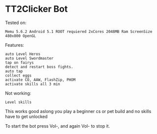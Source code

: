 # TT2Clicker Bot



Tested on:

    Memu 5.6.2 Android 5.1 ROOT requiered 2xCores 2048MB Ram ScreenSize 480x800 OpenGL

Features:

    auto Level Heros
    auto Level Swordmaster
    tap on fairys
    detect and restart boss fights.
    auto tap
    collect eggs
    activate CO, AAW, FlashZip, PHOM
    activate skills all 3 min

Not working:

    Level skills

This works good aslong you play a beginner cs or pet build and no skills have to get unlocked

To start the bot press Vol-, and again Vol- to stop it.
